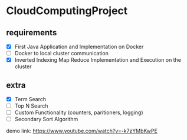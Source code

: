 # CloudComputingProject

## requirements
- [x] First Java Application and Implementation on Docker
- [ ] Docker to local cluster communication
- [x] Inverted Indexing Map Reduce Implementation and Execution on the cluster

## extra

- [x] Term Search
- [ ] Top N Search
- [ ] Custom Functionality (counters, paritioners, logging)
- [ ] Secondary Sort Algorithm

demo link: https://www.youtube.com/watch?v=-k7zYMbKwPE






